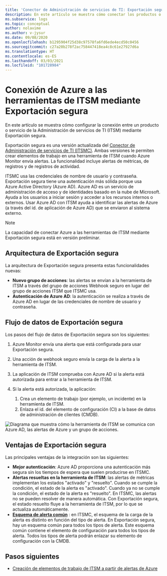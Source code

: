 ```yaml
---
title: 'Conector de Administración de servicios de TI: Exportación segura en Azure Monitor'
description: En este artículo se muestra cómo conectar los productos o servicios de ITSM con Exportación seguridad en Azure Monitor para supervisar y administrar de manera centralizada los elementos de trabajo de ITSM.
ms.subservice: logs
ms.topic: conceptual
author: nolavime
ms.author: v-jysur
ms.date: 09/08/2020
ms.openlocfilehash: b1295904f25d38c97578fa6fd6ede4ecd50c0456
ms.sourcegitcommit: c27a20b278f2ac758447418ea4c8c61e27927d6a
ms.translationtype: HT
ms.contentlocale: es-ES
ms.lasthandoff: 03/03/2021
ms.locfileid: "101728984"
---
```

# <a name="connect-azure-to-itsm-tools-by-using-secure-export"></a>Conexión de Azure a las herramientas de ITSM mediante Exportación segura

En este artículo se muestra cómo configurar la conexión entre un producto o servicio de la Administración de servicios de TI (ITSM) mediante Exportación segura.

Exportación segura es una versión actualizada del [Conector de Administración de servicios de TI (ITSMC)](./itsmc-overview.md). Ambas versiones le permiten crear elementos de trabajo en una herramienta de ITSM cuando Azure Monitor envía alertas. La funcionalidad incluye alertas de métricas, de registros y de registros de actividad.

ITSMC usa las credenciales de nombre de usuario y contraseña. Exportación segura tiene una autenticación más sólida porque usa Azure Active Directory (Azure AD). Azure AD es un servicio de administración de acceso y de identidades basado en la nube de Microsoft. Ayuda a los usuarios a iniciar sesión y acceder a los recursos internos o externos. Usar Azure AD con ITSM ayuda a identificar las alertas de Azure (a través del id. de aplicación de Azure AD) que se enviaron al sistema externo.

> [!NOTE]
> La capacidad de conectar Azure a las herramientas de ITSM mediante Exportación segura está en versión preliminar.

## <a name="secure-export-architecture"></a>Arquitectura de Exportación segura

La arquitectura de Exportación segura presenta estas funcionalidades nuevas:

* **Nuevo grupo de acciones**: las alertas se envían a la herramienta de ITSM a través del grupo de acciones Webhook seguro en lugar del grupo de acciones ITSM que ITSMC usa.
* **Autenticación de Azure AD**: la autenticación se realiza a través de Azure AD en lugar de las credenciales de nombre de usuario y contraseña.

## <a name="secure-export-data-flow"></a>Flujo de datos de Exportación segura

Los pasos del flujo de datos de Exportación segura son los siguientes:

1. Azure Monitor envía una alerta que está configurada para usar Exportación segura.
2. Una acción de webhook seguro envía la carga de la alerta a la herramienta de ITSM.
3. La aplicación de ITSM comprueba con Azure AD si la alerta está autorizada para entrar a la herramienta de ITSM.
4. Si la alerta está autorizada, la aplicación:
   
   1. Crea un elemento de trabajo (por ejemplo, un incidente) en la herramienta de ITSM.
   2. Enlaza el id. del elemento de configuración (CI) a la base de datos de administración de clientes (CMDB).

![Diagrama que muestra cómo la herramienta de ITSM se comunica con Azure AD, las alertas de Azure y un grupo de acciones.](media/it-service-management-connector-secure-webhook-connections/secure-export-diagram.png)

## <a name="benefits-of-secure-export"></a>Ventajas de Exportación segura

Las principales ventajas de la integración son las siguientes:

* **Mejor autenticación**: Azure AD proporciona una autenticación más segura sin los tiempos de espera que suelen producirse en ITSMC.
* **Alertas resueltas en la herramienta de ITSM**: las alertas de métricas implementan los estados "activado" y "resuelto". Cuando se cumple la condición, el estado de la alerta es "activado". Cuando ya no se cumple la condición, el estado de la alerta es "resuelto". En ITSMC, las alertas no se pueden resolver de manera automática. Con Exportación segura, el estado resuelto fluye a la herramienta de ITSM, por lo que se actualiza automáticamente.
* **[Esquema de alerta común](./alerts-common-schema.md)** : en ITSMC, el esquema de la carga de la alerta es distinto en función del tipo de alerta. En Exportación segura, hay un esquema común para todos los tipos de alerta. Este esquema común contiene el elemento de configuración para todos los tipos de alerta. Todos los tipos de alerta podrán enlazar su elemento de configuración con la CMDB.

## <a name="next-steps"></a>Pasos siguientes

* [Creación de elementos de trabajo de ITSM a partir de alertas de Azure](./itsmc-overview.md)